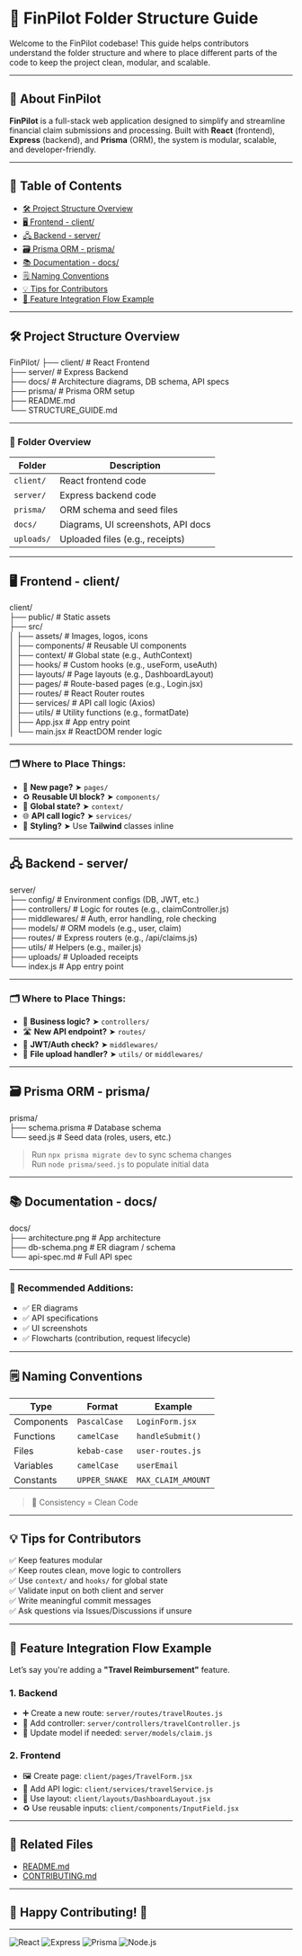 # 🚀 FinPilot Folder Structure Guide

Welcome to the FinPilot codebase! This guide helps contributors understand the folder structure and where to place different parts of the code to keep the project clean, modular, and scalable.

---

## 🧾 About FinPilot

**FinPilot** is a full-stack web application designed to simplify and streamline financial claim submissions and processing. Built with **React** (frontend), **Express** (backend), and **Prisma** (ORM), the system is modular, scalable, and developer-friendly.

---

## 📑 Table of Contents

- [🛠️ Project Structure Overview](-#project-structure-overview)
- [🖥️ Frontend - client/](-#frontend---client)
- [🖧 Backend - server/](-#backend---server)
- [🗃️ Prisma ORM - prisma/](-#prisma-orm---prisma)
- [📚 Documentation - docs/](-#documentation---docs)
- [🗒️ Naming Conventions](-#naming-conventions)
- [💡 Tips for Contributors](-#tips-for-contributors)
- [🧪 Feature Integration Flow Example](-#feature-integration-flow-example)

---

## 🛠️ Project Structure Overview

FinPilot/
├── client/ # React Frontend  
├── server/ # Express Backend  
├── docs/ # Architecture diagrams, DB schema, API specs  
├── prisma/ # Prisma ORM setup  
├── README.md  
└── STRUCTURE_GUIDE.md

---

### 📁 Folder Overview

| Folder     | Description                        |
| ---------- | ---------------------------------- |
| `client/`  | React frontend code                |
| `server/`  | Express backend code               |
| `prisma/`  | ORM schema and seed files          |
| `docs/`    | Diagrams, UI screenshots, API docs |
| `uploads/` | Uploaded files (e.g., receipts)    |

---

## 🖥️ Frontend - client/

client/  
├── public/ # Static assets  
├── src/  
│ ├── assets/ # Images, logos, icons  
│ ├── components/ # Reusable UI components  
│ ├── context/ # Global state (e.g., AuthContext)  
│ ├── hooks/ # Custom hooks (e.g., useForm, useAuth)  
│ ├── layouts/ # Page layouts (e.g., DashboardLayout)  
│ ├── pages/ # Route-based pages (e.g., Login.jsx)  
│ ├── routes/ # React Router routes  
│ ├── services/ # API call logic (Axios)  
│ ├── utils/ # Utility functions (e.g., formatDate)  
│ ├── App.jsx # App entry point  
│ └── main.jsx # ReactDOM render logic

---

### 🗂️ Where to Place Things:

- 📄 **New page?** ➤ `pages/`
- ♻️ **Reusable UI block?** ➤ `components/`
- 🧠 **Global state?** ➤ `context/`
- 🌐 **API call logic?** ➤ `services/`
- 🎨 **Styling?** ➤ Use **Tailwind** classes inline

---

## 🖧 Backend - server/

server/  
├── config/ # Environment configs (DB, JWT, etc.)  
├── controllers/ # Logic for routes (e.g., claimController.js)  
├── middlewares/ # Auth, error handling, role checking  
├── models/ # ORM models (e.g., user, claim)  
├── routes/ # Express routers (e.g., /api/claims.js)  
├── utils/ # Helpers (e.g., mailer.js)  
├── uploads/ # Uploaded receipts  
└── index.js # App entry point

---

### 🗂️ Where to Place Things:

- 🧠 **Business logic?** ➤ `controllers/`
- 🛣️ **New API endpoint?** ➤ `routes/`
- 🔐 **JWT/Auth check?** ➤ `middlewares/`
- 📁 **File upload handler?** ➤ `utils/` or `middlewares/`

---

## 🗃️ Prisma ORM - prisma/

prisma/  
├── schema.prisma # Database schema  
└── seed.js # Seed data (roles, users, etc.)

> Run `npx prisma migrate dev` to sync schema changes  
> Run `node prisma/seed.js` to populate initial data

---

## 📚 Documentation - docs/

docs/  
├── architecture.png # App architecture  
├── db-schema.png # ER diagram / schema  
└── api-spec.md # Full API spec

---

### 📝 Recommended Additions:

- ✅ ER diagrams
- ✅ API specifications
- ✅ UI screenshots
- ✅ Flowcharts (contribution, request lifecycle)

---

## 🗒️ Naming Conventions

| Type       | Format        | Example            |
| ---------- | ------------- | ------------------ |
| Components | `PascalCase`  | `LoginForm.jsx`    |
| Functions  | `camelCase`   | `handleSubmit()`   |
| Files      | `kebab-case`  | `user-routes.js`   |
| Variables  | `camelCase`   | `userEmail`        |
| Constants  | `UPPER_SNAKE` | `MAX_CLAIM_AMOUNT` |

> 🔁 Consistency = Clean Code

---

## 💡 Tips for Contributors

✅ Keep features modular  
✅ Keep routes clean, move logic to controllers  
✅ Use `context/` and `hooks/` for global state  
✅ Validate input on both client and server  
✅ Write meaningful commit messages  
✅ Ask questions via Issues/Discussions if unsure

---

## 🧪 Feature Integration Flow Example

Let’s say you're adding a **"Travel Reimbursement"** feature.

### 1. Backend

- ➕ Create a new route: `server/routes/travelRoutes.js`
- 🧠 Add controller: `server/controllers/travelController.js`
- 🧩 Update model if needed: `server/models/claim.js`

### 2. Frontend

- 🖼️ Create page: `client/pages/TravelForm.jsx`
- 🔗 Add API logic: `client/services/travelService.js`
- 📐 Use layout: `client/layouts/DashboardLayout.jsx`
- ♻️ Use reusable inputs: `client/components/InputField.jsx`

---

## 📎 Related Files

- [README.md](./README.md)
- [CONTRIBUTING.md](./CONTRIBUTING.md)

---

## 🏁 Happy Contributing! 🚀

---

![React](https://img.shields.io/badge/frontend-react-blue)
![Express](https://img.shields.io/badge/backend-express-green)
![Prisma](https://img.shields.io/badge/ORM-prisma-blueviolet)
![Node.js](https://img.shields.io/badge/runtime-node.js-brightgreen)
